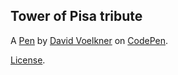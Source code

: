 Tower of Pisa tribute
---------------------


A [Pen](http://codepen.io/Vorrigan/pen/BzNqaE) by [David Voelkner](http://codepen.io/Vorrigan) on [CodePen](http://codepen.io/).

[License](http://codepen.io/Vorrigan/pen/BzNqaE/license).